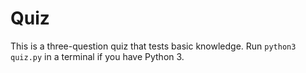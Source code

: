 # Quiz

This is a three-question quiz that tests basic knowledge. Run `python3 quiz.py` in a terminal if you have Python 3.
